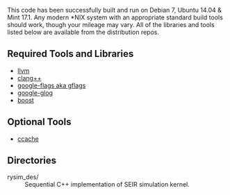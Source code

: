 This code has been successfully built and run on Debian 7, Ubuntu 14.04 & Mint
17.1. Any modern *NIX system with an appropriate standard build tools should
work, though your mileage may vary. All of the libraries and tools listed below
are available from the distribution repos.

## Required Tools and Libraries
- [llvm](http://llvm.org/)
- [clang++](http://clang.llvm.org/)
- [google-flags aka gflags](https://code.google.com/p/gflags)
- [google-glog](https://code.google.com/p/google-glog/)
- [boost](http://www.boost.org/)

## Optional Tools
- [ccache](https://ccache.samba.org/)

## Directories
<dl>
<dt>rysim_des/</dt>
<dd>Sequential C++ implementation of SEIR simulation kernel.</dd>
</dl>
